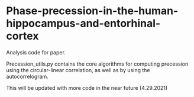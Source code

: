 # Phase-precession-in-the-human-hippocampus-and-entorhinal-cortex
Analysis code for paper.

Precession_utils.py contains the core algorithms for computing precession using the circular-linear correlation, as well as by using the autocorrelogram. 

This will be updated with more code in the near future (4.29.2021)
